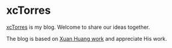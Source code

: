# xcTorres

[xcTorres](http://xcTorres.github.io) is my blog. Welcome to share our ideas together.

The blog is based on [Xuan Huang work](https://github.com/Huxpro/huxpro.github.io) and appreciate His work.  
